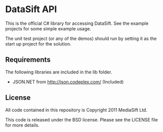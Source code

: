 DataSift API
============

This is the official C# library for accessing DataSift. See the example
projects for some simple example usage. 

The unit test project (or any of the demos) should run by setting it as the start up project for the solution.


Requirements
------------

The following libraries are included in the lib folder.

* JSON.NET from http://json.codeplex.com/ (Included)


License
-------

All code contained in this repository is Copyright 2011 MediaSift Ltd.

This code is released under the BSD license. Please see the LICENSE file for more details.
